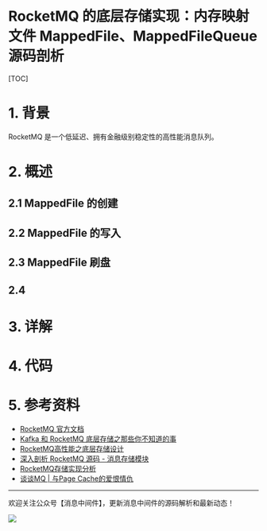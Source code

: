 # RocketMQ 的底层存储实现：内存映射文件 MappedFile、MappedFileQueue 源码剖析

[TOC]

# 1. 背景

RocketMQ 是一个低延迟、拥有金融级别稳定性的高性能消息队列。

# 2. 概述

## 2.1 MappedFile 的创建

## 2.2 MappedFile 的写入

## 2.3 MappedFile 刷盘

## 2.4 

## 

# 3. 详解

# 4. 代码

# 5. 参考资料

* [RocketMQ 官方文档](https://github.com/apache/rocketmq/blob/master/docs/cn/design.md)
* [Kafka 和 RocketMQ 底层存储之那些你不知道的事](https://xie.infoq.cn/article/24b51de341d66de6d1e737d65)
* [RocketMQ高性能之底层存储设计](https://mp.weixin.qq.com/s/yd1oQefnvrG1LLIoes8QAg)
* [深入剖析 RocketMQ 源码 - 消息存储模块](https://www.cnblogs.com/vivotech/p/15527500.html)
* [RocketMQ存储实现分析](http://www.daleizhou.tech/posts/rocketmq-store-commitlog.html)
* [谈谈MQ | 与Page Cache的爱恨情仇](https://zhangjunjia.github.io/2020/10/09/mq-page-cache/)

---

欢迎关注公众号【消息中间件】，更新消息中间件的源码解析和最新动态！

![](https://scarb-images.oss-cn-hangzhou.aliyuncs.com/img/202205170102971.jpg)
